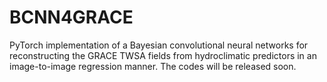 # BCNN4GRACE
PyTorch implementation of a Bayesian convolutional neural networks for reconstructing the GRACE TWSA fields from hydroclimatic predictors in an image-to-image regression manner. The codes will be released soon.
